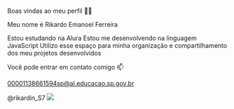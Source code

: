 Boas vindas ao meu perfil 💙💙

Meu nome é Rikardo Emanoel Ferreira

Estou estudando na Alura
Estou me desenvolvendo na linguagem JavaScript
Utilizo esse espaço para minha organização e compartilhamento dos meu projetos desenvolvidos

Você pode entrar em contato comigo 📫

00001138661594sp@al.educacao.sp.gov.br

@rikardin_S7
![](https://media1.tenor.com/m/COM78THbePQAAAAd/neymar.gif)


